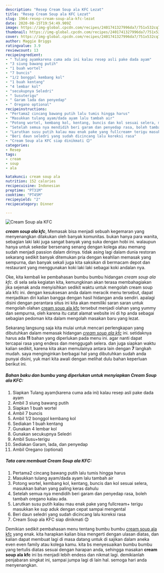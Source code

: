 ```yaml
---
description: "Resep Cream Soup ala KFC Lezat"
title: "Resep Cream Soup ala KFC Lezat"
slug: 1964-resep-cream-soup-ala-kfc-lezat
date: 2020-08-15T19:54:49.909Z
image: https://img-global.cpcdn.com/recipes/2401741327996da7/751x532cq70/cream-soup-ala-kfc-foto-resep-utama.jpg
thumbnail: https://img-global.cpcdn.com/recipes/2401741327996da7/751x532cq70/cream-soup-ala-kfc-foto-resep-utama.jpg
cover: https://img-global.cpcdn.com/recipes/2401741327996da7/751x532cq70/cream-soup-ala-kfc-foto-resep-utama.jpg
author: Maggie Briggs
ratingvalue: 3.9
reviewcount: 13
recipeingredient:
- " Tulang ayamkarena cuma ada ini kalau resep asli pake dada ayam"
- "3 siung bawang putih"
- "1 buah wortel"
- "7 buncis"
- "1/2 bonggol kembang kol"
- "1 buah kentang"
- "4 lembar kol"
- "secukupnya Seledri"
- " Susuterigu"
- " Garam lada dan penyedap"
- " Oregano optional"
recipeinstructions:
- "Pertama2 cincang bawang putih lalu tumis hingga harus"
- "Masukkan tulang ayam/dada ayam lalu tambah air"
- "Potong wortel, kembang kol, kentang, buncis dan kol sesuai selera, masukkan bahan yang paling keras dahulu"
- "Setelah semua nya mendidih beri garam dan penyedap rasa, boleh tambah oregano kalau ada."
- "Larutkan susu putih kalau mau enak pake yang fullcream+ terigu masukkan ke sup aduk dengan cepat sampai mengental"
- "Beri daun seledri yang sudah dicincang lalu koreksi rasa"
- "Cream Soup ala KFC siap dinikmati 😊"
categories:
- Resep
tags:
- cream
- soup
- ala

katakunci: cream soup ala 
nutrition: 152 calories
recipecuisine: Indonesian
preptime: "PT31M"
cooktime: "PT45M"
recipeyield: "2"
recipecategory: Dinner

---
```



![Cream Soup ala KFC](https://img-global.cpcdn.com/recipes/2401741327996da7/751x532cq70/cream-soup-ala-kfc-foto-resep-utama.jpg)

<b><i>cream soup ala kfc</i></b>, Memasak bisa menjadi sebuah kegemaran yang menyenangkan dilakukan oleh banyak komunitas. bukan hanya para wanita, sebagian laki laki juga sangat banyak yang suka dengan hobi ini. walaupun hanya untuk sekedar bersenang senang dengan kolega atau memang sudah menjadi passion dalam dirinya. tidak asing lagi dalam dunia restoran sekarang sedikit banyak ditemukan pria dengan keahlian memasak yang sempurna, dan banyak sekali juga kita saksikan di bermacam depot dan restaurant yang menggunakan koki laki laki sebagai koki andalan nya.

Oke, kita kembali ke pembahasan bumbu bumbu hidangan <i>cream soup ala kfc</i>. di sela sela kegiatan kita, kemungkinan akan terasa membahagiakan jika sejenak anda menyisihkan sedikit waktu untuk mengolah cream soup ala kfc ini. dengan kesuksesan anda dalam meracik menu tersebut, dapat menjadikan diri kalian bangga dengan hasil hidangan anda sendiri. apalagi disini dengan perantara situs ini kita akan memiliki saran saran untuk mengolah olahan <u>cream soup ala kfc</u> tersebut menjadi olahan yang yummy dan sempurna, oleh karena itu catat alamat website ini di hp anda sebagai sebagian pedoman kita dalam mengolah masakan baru yang lezat.




Sekarang langsung saja kita mulai untuk mencari perlengkapan yang dibutuhkan dalam memasak hidangan <u><i>cream soup ala kfc</i></u> ini. setidaknya harus ada <b>11</b> bahan yang diperlukan pada menu ini. agar nanti dapat tercapai rasa yang endess dan menggugah selera. dan juga siapkan waktu kalian sedikit, karena kita akan memulainya antara lain dengan <b>7</b> langkah mudah. saya menginginkan berbagai hal yang dibutuhkan sudah anda punyai disini, yuk mari kita awali dengan melihat dulu bahan keperluan berikut ini.

<!--inarticleads1-->

##### Bahan baku dan bumbu yang diperlukan untuk menyiapkan Cream Soup ala KFC:

1. Siapkan  Tulang ayam(karena cuma ada ini) kalau resep asli pake dada ayam
1. Ambil 3 siung bawang putih
1. Siapkan 1 buah wortel
1. Ambil 7 buncis
1. Ambil 1/2 bonggol kembang kol
1. Sediakan 1 buah kentang
1. Gunakan 4 lembar kol
1. Gunakan secukupnya Seledri
1. Ambil  Susu+terigu
1. Sediakan  Garam, lada, dan penyedap
1. Ambil  Oregano (optional)




<!--inarticleads2-->

##### Tata cara membuat Cream Soup ala KFC:

1. Pertama2 cincang bawang putih lalu tumis hingga harus
1. Masukkan tulang ayam/dada ayam lalu tambah air
1. Potong wortel, kembang kol, kentang, buncis dan kol sesuai selera, masukkan bahan yang paling keras dahulu
1. Setelah semua nya mendidih beri garam dan penyedap rasa, boleh tambah oregano kalau ada.
1. Larutkan susu putih kalau mau enak pake yang fullcream+ terigu masukkan ke sup aduk dengan cepat sampai mengental
1. Beri daun seledri yang sudah dicincang lalu koreksi rasa
1. Cream Soup ala KFC siap dinikmati 😊




Demikian sedikit pembahasan menu tentang bumbu bumbu <u>cream soup ala kfc</u> yang enak. kita harapkan kalian bisa mengerti dengan ulasan diatas, dan kalian dapat membuat lagi di masa datang untuk di sajikan dalam aneka even even family atau kolega kamu. kita bs menyesuaikan bumbu bumbu yang tertulis diatas sesuai dengan harapan anda, sehingga masakan <b>cream soup ala kfc</b> ini bs menjadi lebih endess dan nikmat lagi. demikianlah penjabaran singkat ini, sampai jumpa lagi di lain hal. semoga hari anda menyenangkan.
